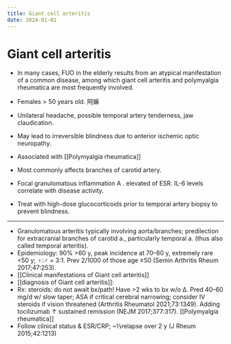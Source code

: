 ```yaml
---
title: Giant cell arteritis
date: 2024-01-01
---
```

# Giant cell arteritis
- In many cases, FUO in the elderly results from an atypical manifestation of a common disease, among which giant cell arteritis and polymyalgia rheumatica are most frequently involved.

* Females > 50 years old. 阿嫲
* Unilateral headache, possible temporal artery tenderness, jaw claudication.
* May lead to irreversible blindness due to anterior ischemic optic neuropathy. 
* Associated with [[Polymyalgia rheumatica]]

* Most commonly affects branches of carotid artery.
* Focal granulomatous inflammation A . elevated of ESR. IL-6 levels correlate with disease activity.
* Treat with high-dose glucocorticoids prior to temporal artery biopsy to prevent blindness.

---

* Granulomatous arteritis typically involving aorta/branches; predilection for extracranial branches of carotid a., particularly temporal a. (thus also called temporal arteritis).
* Epidemiology: 90% >60 y, peak incidence at 70–80 y, extremely rare <50 y; ♀:♂ = 3:1. Prev 2/1000 of those age ≥50 (Semin Arthritis Rheum 2017;47:253).
* [[Clinical manifestations of Giant cell arteritis]] 
* [[diagnosis of Giant cell arteritis]]: 
* Rx: steroids: do not await bx/path! Have >2 wks to bx w/o Δ. Pred 40–60 mg/d w/ slow taper; ASA if critical cerebral narrowing; consider IV steroids if vision threatened (Arthritis Rheumatol 2021;73:1349). Adding tocilizumab ↑ sustained remission (NEJM 2017;377:317).
[[Polymyalgia rheumatica]]
* Follow clinical status & ESR/CRP; ~⅓relapse over 2 y (J Rheum 2015;42:1213)
